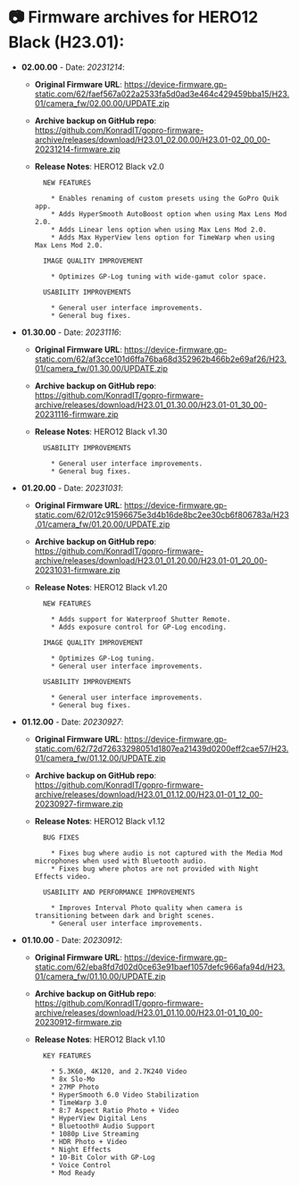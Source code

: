 # 📷 Firmware archives for HERO12 Black (H23.01):

- **02.00.00** - Date: *20231214*:
	- **Original Firmware URL**: https://device-firmware.gp-static.com/62/faef567a022a2533fa5d0ad3e464c429459bba15/H23.01/camera_fw/02.00.00/UPDATE.zip
	- **Archive backup on GitHub repo**: https://github.com/KonradIT/gopro-firmware-archive/releases/download/H23.01_02.00.00/H23.01-02_00_00-20231214-firmware.zip
	- **Release Notes**:
            HERO12 Black v2.0
			
			NEW FEATURES
			
			  * Enables renaming of custom presets using the GoPro Quik app.
			  * Adds HyperSmooth AutoBoost option when using Max Lens Mod 2.0.
			  * Adds Linear lens option when using Max Lens Mod 2.0.
			  * Adds Max HyperView lens option for TimeWarp when using Max Lens Mod 2.0.
			
			IMAGE QUALITY IMPROVEMENT
			
			  * Optimizes GP-Log tuning with wide-gamut color space.
			
			USABILITY IMPROVEMENTS
			
			  * General user interface improvements.
			  * General bug fixes.
			
			
- **01.30.00** - Date: *20231116*:
	- **Original Firmware URL**: https://device-firmware.gp-static.com/62/af3cce101d6ffa76ba68d352962b466b2e69af26/H23.01/camera_fw/01.30.00/UPDATE.zip
	- **Archive backup on GitHub repo**: https://github.com/KonradIT/gopro-firmware-archive/releases/download/H23.01_01.30.00/H23.01-01_30_00-20231116-firmware.zip
	- **Release Notes**:
            HERO12 Black v1.30
			
			USABILITY IMPROVEMENTS
			
			  * General user interface improvements.
			  * General bug fixes.
			
			
- **01.20.00** - Date: *20231031*:
	- **Original Firmware URL**: https://device-firmware.gp-static.com/62/012c91596675e3d4b16de8bc2ee30cb6f806783a/H23.01/camera_fw/01.20.00/UPDATE.zip
	- **Archive backup on GitHub repo**: https://github.com/KonradIT/gopro-firmware-archive/releases/download/H23.01_01.20.00/H23.01-01_20_00-20231031-firmware.zip
	- **Release Notes**:
            HERO12 Black v1.20
			
			NEW FEATURES
			
			  * Adds support for Waterproof Shutter Remote.
			  * Adds exposure control for GP-Log encoding.
			
			IMAGE QUALITY IMPROVEMENT
			
			  * Optimizes GP-Log tuning.
			  * General user interface improvements. 
			
			USABILITY IMPROVEMENTS
			
			  * General user interface improvements.
			  * General bug fixes.
			
			
- **01.12.00** - Date: *20230927*:
	- **Original Firmware URL**: https://device-firmware.gp-static.com/62/72d72633298051d1807ea21439d0200eff2cae57/H23.01/camera_fw/01.12.00/UPDATE.zip
	- **Archive backup on GitHub repo**: https://github.com/KonradIT/gopro-firmware-archive/releases/download/H23.01_01.12.00/H23.01-01_12_00-20230927-firmware.zip
	- **Release Notes**:
            HERO12 Black v1.12
			
			BUG FIXES
			
			  * Fixes bug where audio is not captured with the Media Mod microphones when used with Bluetooth audio.
			  * Fixes bug where photos are not provided with Night Effects video.
			
			USABILITY AND PERFORMANCE IMPROVEMENTS
			
			  * Improves Interval Photo quality when camera is transitioning between dark and bright scenes.
			  * General user interface improvements. 
			
			
- **01.10.00** - Date: *20230912*:
	- **Original Firmware URL**: https://device-firmware.gp-static.com/62/eba8fd7d02d0ce63e91baef1057defc966afa94d/H23.01/camera_fw/01.10.00/UPDATE.zip
	- **Archive backup on GitHub repo**: https://github.com/KonradIT/gopro-firmware-archive/releases/download/H23.01_01.10.00/H23.01-01_10_00-20230912-firmware.zip
	- **Release Notes**:
            HERO12 Black v1.10
			
			KEY FEATURES
			
			  * 5.3K60, 4K120, and 2.7K240 Video
			  * 8x Slo-Mo
			  * 27MP Photo
			  * HyperSmooth 6.0 Video Stabilization
			  * TimeWarp 3.0
			  * 8:7 Aspect Ratio Photo + Video
			  * HyperView Digital Lens
			  * Bluetooth® Audio Support
			  * 1080p Live Streaming
			  * HDR Photo + Video
			  * Night Effects
			  * 10-Bit Color with GP-Log
			  * Voice Control
			  * Mod Ready
			
			

